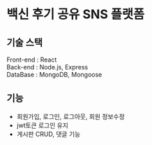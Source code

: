# 백신 후기 공유 SNS 플랫폼


## 기술 스택 
Front-end : React  
Back-end : Node.js, Express  
DataBase : MongoDB, Mongoose  

## 기능 
- 회원가입, 로그인, 로그아웃, 회원 정보수정
- jwt토큰 로그인 유지 
- 게시판 CRUD, 댓글 기능

